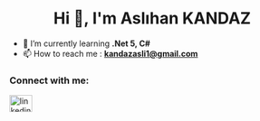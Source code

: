 <h1 align="center">Hi 👋, I'm Aslıhan KANDAZ </h1>

- 🌱 I’m currently learning  **.Net 5, C#**
- 📫 How to reach me : **kandazasli1@gmail.com**



<h3 align="left">Connect with me:</h3>
<p align="left">
<a href="https://www.linkedin.com/in/aslihankandaz/" target="blank"><img align="center" src="https://raw.githubusercontent.com/rahuldkjain/github-profile-readme-generator/master/src/images/icons/Social/linked-in-alt.svg" alt="linkedin.com/in/güven-barış-çakan-b73369197" height="30" width="40" /></a>
</p>

